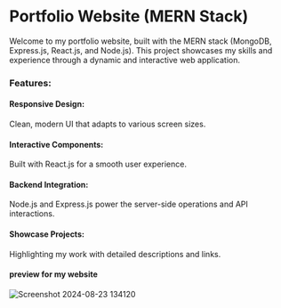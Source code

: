 <h1>Portfolio Website (MERN Stack)</h1>
Welcome to my portfolio website, built with the MERN stack (MongoDB, Express.js, React.js, and Node.js). This project showcases my skills and experience through a dynamic and interactive web application.

<h3>Features:</h3>

<h4>Responsive Design:</h4> Clean, modern UI that adapts to various screen sizes.
<h4>Interactive Components:</h4> Built with React.js for a smooth user experience.
<h4>Backend Integration:</h4> Node.js and Express.js power the server-side operations and API interactions.
<h4>Showcase Projects:</h4> Highlighting my work with detailed descriptions and links.


<h4>preview for my website</h4>

![Screenshot 2024-08-23 134120](https://github.com/user-attachments/assets/6c30fcc0-cb31-455d-a384-4858f9392b68)
